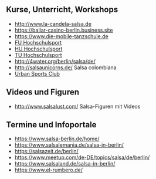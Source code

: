 ## Kurse, Unterricht, Workshops
* <http://www.la-candela-salsa.de>
* <https://bailar-casino-berlin.business.site>
* <https://www.die-mobile-tanzschule.de>
* [FU Hochschulsport](https://www.buchsys.de/fu-berlin/angebote/aktueller_zeitraum/_Salsa.html)
* [HU Hochschulsport](https://zeh2.zeh.hu-berlin.de/angebote/aktueller_zeitraum/_Salsa.html)
* [TU Hochschulsport](https://www.tu-sport.de/index.php?id=2472#S)
* http://4water.org/berlin/salsa/de/
* http://salsaunicorns.de/ Salsa colombiana
* [Urban Sports Club](https://urbansportsclub.com/sports/salsa/berlin)

## Videos und Figuren
* http://www.salsalust.com/ Salsa-Figuren mit Videos

## Termine und Infoportale
* https://www.salsa-berlin.de/home/
* https://www.salsalemania.de/salsa-in-berlin/
* https://salsazeit.de/berlin/
* https://www.meetup.com/de-DE/topics/salsa/de/berlin/
* https://www.salsaland.de/salsa-in-berlin/
* https://www.el-rumbero.de/
